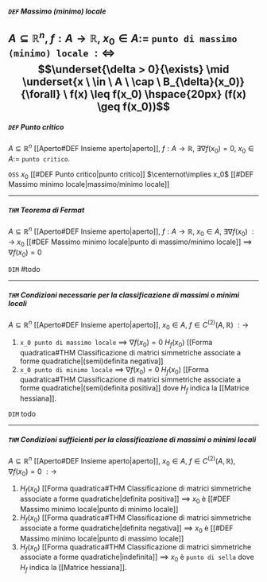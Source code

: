 ##### `DEF` Massimo (minimo) locale
$A \subseteq \mathbb{R}^n$, $f: A \rightarrow \mathbb{R}$, $x_0 \in A :=$ `punto di massimo (minimo) locale` $:\Leftrightarrow$
$$\underset{\delta > 0}{\exists} \mid \underset{x \ \in \  A \ \cap \ B_{\delta}(x_0)}{\forall} \ f(x) \leq f(x_0) \hspace{20px} (f(x) \geq f(x_0))$$
--------
##### `DEF` Punto critico
$A \subseteq \mathbb{R}^n$ [[Aperto#DEF Insieme aperto|aperto]], $f: A \rightarrow \mathbb{R}$, $\exists \nabla f(x_0)=0$, $x_0 \in A:=$ `punto critico`.
    
`OSS` $x_0$ [[#DEF Punto critico|punto critico]] $\centernot\implies x_0$ [[#DEF Massimo minimo locale|massimo/minimo locale]]  

-----------------
##### `THM` Teorema di Fermat
$A \subseteq \mathbb{R}^n$ [[Aperto#DEF Insieme aperto|aperto]], $f: A \rightarrow \mathbb{R}$, $x_0 \in A$, $\exists \nabla f(x_0)$ $:\rightarrow$
    $x_0$ [[#DEF Massimo minimo locale|punto di massimo/minimo locale]]   $\implies$ $\nabla f(x_0) = 0$

`DIM` #todo

----------
##### `THM` Condizioni necessarie per la classificazione di massimi o minimi locali
$A \subseteq \mathbb{R}^n$ [[Aperto#DEF Insieme aperto|aperto]], $x_0 \in A$, $f \in C^{(2)}(A, \mathbb{R})$ $:\rightarrow$
1. `x_0 punto di massimo locale` $\implies$
    $\nabla f(x_0) = 0$
    $H_f(x_0)$ [[Forma quadratica#THM Classificazione di matrici simmetriche associate a forme quadratiche|(semi)definita negativa]]
2. `x_0 punto di minimo locale` $\implies$
    $\nabla f(x_0) = 0$
    $H_f(x_0)$ [[Forma quadratica#THM Classificazione di matrici simmetriche associate a forme quadratiche|(semi)definita positiva]]
dove $H_f$ indica la [[Matrice hessiana]].

`DIM` todo

-----
##### `THM` Condizioni sufficienti per la classificazione di massimi o minimi locali
$A \subseteq \mathbb{R}^n$ [[Aperto#DEF Insieme aperto|aperto]], $x_0 \in A$, $f \in C^{(2)}(A, \mathbb{R})$, $\nabla f(x_0) = 0$ $:\rightarrow$
1. $H_f(x_0)$ [[Forma quadratica#THM Classificazione di matrici simmetriche associate a forme quadratiche|definita positiva]] $\implies$ $x_0$ è [[#DEF Massimo minimo locale|punto di minimo locale]]
2. $H_f(x_0)$ [[Forma quadratica#THM Classificazione di matrici simmetriche associate a forme quadratiche|definita negativa]] $\implies$ $x_0$ è [[#DEF Massimo minimo locale|punto di massimo locale]]
3. $H_f(x_0)$ [[Forma quadratica#THM Classificazione di matrici simmetriche associate a forme quadratiche|indefinita]] $\implies$ $x_0$ è `punto di sella`
dove $H_f$ indica la [[Matrice hessiana]].